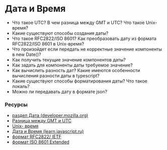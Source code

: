 # Дата и Время

* Что такое UTC? В чем разница между GMT и UTC? Что такое Unix-время?
* Какие существуют способы создания даты?
* Что такое RFC2822/ISO 8601? Как преобразовать дату из формата RFC2822/ISO 8601 в Unix-время?
* Что произойдет если передать не корректные значение компоненты в new Date()?
* Как получить текущие значение компонентов даты?
* Как задать для компоненты даты требуемое значение?
* Как вычислить разность дат? Какие имеются особенности вычисления разности даты в typescript?
* Какие существуют способы форматирования даты? Что такое локаль?
* Можно ли передавать дату в формате json?

### Ресурсы
* [раздел Дата (developer.mozilla.org)](https://developer.mozilla.org/ru/docs/Web/JavaScript/Reference/Global_Objects/Date)
* [Разница между GMT и UTC](http://qaru.site/questions/15211213/difference-between-utc-and-gmt)
* [Unix- время](https://dic.academic.ru/dic.nsf/ruwiki/752713)
* [Дата и Время (learn.javascript.ru)](https://learn.javascript.ru/datetime)
* [формат RFC2822/ IETF](https://rfc2.ru/5322.rfc/print#p3.3)
* [формат ISO 8601 Extended](http://support.sas.com/documentation/cdl/en/lrdict/64316/HTML/default/viewer.htm#a003169814.htm)